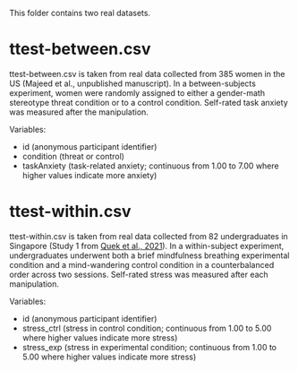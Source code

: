 This folder contains two real datasets.

# ttest-between.csv

ttest-between.csv is taken from real data collected from 385 women in the US (Majeed et al., unpublished manuscript). In a between-subjects experiment, women were randomly assigned to either a gender-math stereotype threat condition or to a control condition. Self-rated task anxiety was measured after the manipulation.

Variables:
  * id (anonymous participant identifier)
  * condition (threat or control)
  * taskAnxiety (task-related anxiety; continuous from 1.00 to 7.00 where higher values indicate more anxiety)

# ttest-within.csv

ttest-within.csv is taken from real data collected from 82 undergraduates in Singapore (Study 1 from [Quek et al., 2021](https://www.ncbi.nlm.nih.gov/pmc/articles/PMC7911752/)). In a within-subject experiment, undergraduates underwent both a brief mindfulness breathing experimental condition and a mind-wandering control condition in a counterbalanced order across two sessions. Self-rated stress was measured after each manipulation.

Variables:
  * id (anonymous participant identifier)
  * stress_ctrl (stress in control condition; continuous from 1.00 to 5.00 where higher values indicate more stress)
  * stress_exp (stress in experimental condition; continuous from 1.00 to 5.00 where higher values indicate more stress)
